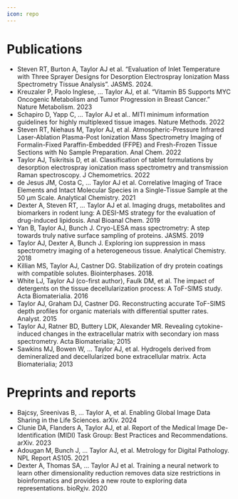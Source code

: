```yaml
---
icon: repo
---
```

# Publications

- Steven RT, Burton A, Taylor AJ et al. “Evaluation of Inlet Temperature with Three Sprayer Designs for Desorption Electrospray Ionization Mass Spectrometry Tissue Analysis”. JASMS. 2024.
- Kreuzaler P, Paolo Inglese, ... Taylor AJ, et al. “Vitamin B5 Supports MYC Oncogenic Metabolism and Tumor Progression in Breast Cancer.” Nature Metabolism. 2023
- Schapiro D, Yapp C, ... Taylor AJ et al.. MITI minimum information guidelines for highly multiplexed tissue images. Nature Methods. 2022
- Steven RT, Niehaus M, Taylor AJ, et al. Atmospheric-Pressure Infrared Laser-Ablation Plasma-Post Ionization Mass Spectrometry Imaging of Formalin-Fixed Paraffin-Embedded (FFPE) and Fresh-Frozen Tissue Sections with No Sample Preparation. Anal Chem. 2022
- Taylor AJ, Tsikritsis D, et al. Classification of tablet formulations by desorption electrospray ionization mass spectrometry and transmission Raman spectroscopy. J Chemometrics. 2022
- de Jesus JM, Costa C, ... Taylor AJ et al. Correlative Imaging of Trace Elements and Intact Molecular Species in a Single-Tissue Sample at the 50 μm Scale. Analytical Chemistry. 2021
- Dexter A, Steven RT, ... Taylor AJ et al. Imaging drugs, metabolites and biomarkers in rodent lung: A DESI-MS strategy for the evaluation of drug-induced lipidosis. Anal Bioanal Chem. 2019
- Yan B, Taylor AJ, Bunch J. Cryo-LESA mass spectrometry: A step towards truly native surface sampling of proteins. JASMS. 2019
- Taylor AJ, Dexter A, Bunch J. Exploring ion suppression in mass spectrometry imaging of a heterogeneous tissue. Analytical Chemistry. 2018
- Killian MS, Taylor AJ, Castner DG. Stabilization of dry protein coatings with compatible solutes. Biointerphases. 2018.
- White LJ, Taylor AJ (co-first author), Faulk DM, et al. The impact of detergents on the tissue decellularization process: A ToF-SIMS study. Acta Biomaterialia. 2016
- Taylor AJ, Graham DJ, Castner DG. Reconstructing accurate ToF-SIMS depth profiles for organic materials with differential sputter rates. Analyst. 2015
- Taylor AJ, Ratner BD, Buttery LDK, Alexander MR. Revealing cytokine-induced changes in the extracellular matrix with secondary ion mass spectrometry. Acta Biomaterialia; 2015
- Sawkins MJ, Bowen W, ... Taylor AJ, et al. Hydrogels derived from demineralized and decellularized bone extracellular matrix. Acta Biomaterialia; 2013

# Preprints and reports

- Bajcsy, Sreenivas B, ... Taylor A, et al. Enabling Global Image Data Sharing in the Life Sciences. arXiv. 2024
- Clunie DA, Flanders A, Taylor AJ, et al. Report of the Medical Image De-Identification (MIDI) Task Group: Best Practices and Recommendations. arXiv. 2023
- Adougan M, Bunch J, ... Taylor AJ, et al. Metrology for Digital Pathology. NPL Report AS105. 2021
- Dexter A, Thomas SA, ... Taylor AJ et al. Training a neural network to learn other dimensionality reduction removes data size restrictions in bioinformatics and provides a new route to exploring data representations.
bioRχiv. 2020
